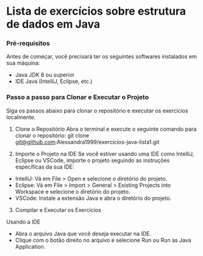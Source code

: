 <h1>Lista de exercícios sobre estrutura de dados em Java</h1>

### Pré-requisitos
Antes de começar, você precisará ter os seguintes softwares instalados em sua máquina:

- Java JDK 8 ou superior
- IDE Java (IntelliJ, Eclipse, etc.)

### Passo a passo para Clonar e Executar o Projeto
Siga os passos abaixo para clonar o repositório e executar os exercícios localmente.

1. Clone o Repositório
Abra o terminal e execute o seguinte comando para clonar o repositório: git clone git@github.com:Alessandra1999/exercicios-java-lista1.git

2. Importe o Projeto na IDE 
Se você estiver usando uma IDE como IntelliJ, Eclipse ou VSCode, importe o projeto seguindo as instruções específicas da sua IDE:

- IntelliJ: Vá em File > Open e selecione o diretório do projeto.
- Eclipse: Vá em File > Import > General > Existing Projects into Workspace e selecione o diretório do projeto.
- VSCode: Instale a extensão Java e abra o diretório do projeto.

3. Compilar e Executar os Exercícios

Usando a IDE
- Abra o arquivo Java que você deseja executar na IDE.
- Clique com o botão direito no arquivo e selecione Run ou Run as Java Application.
